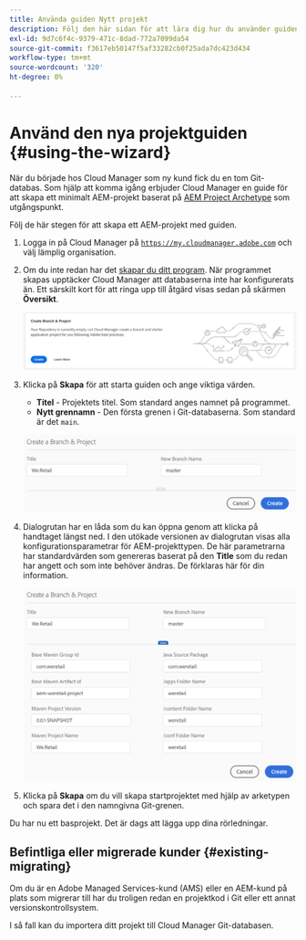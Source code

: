 ```yaml
---
title: Använda guiden Nytt projekt
description: Följ den här sidan för att lära dig hur du använder guiden för att skapa ett AEM Application Project.
exl-id: 9d7c6f4c-9379-471c-8dad-772a7099da54
source-git-commit: f3617eb50147f5af33282cb0f25ada7dc423d434
workflow-type: tm+mt
source-wordcount: '320'
ht-degree: 0%

---
```



# Använd den nya projektguiden {#using-the-wizard}

När du började hos Cloud Manager som ny kund fick du en tom Git-databas. Som hjälp att komma igång erbjuder Cloud Manager en guide för att skapa ett minimalt AEM-projekt baserat på [AEM Project Archetype](https://github.com/adobe/aem-project-archetype) som utgångspunkt.

Följ de här stegen för att skapa ett AEM-projekt med guiden.

1. Logga in på Cloud Manager på [`https://my.cloudmanager.adobe.com`](https://my.cloudmanager.adobe.com) och välj lämplig organisation.

1. Om du inte redan har det [skapar du ditt program](program-setup.md). När programmet skapas upptäcker Cloud Manager att databaserna inte har konfigurerats än. Ett särskilt kort för att ringa upp till åtgärd visas sedan på skärmen **Översikt**.

   ![Skapa projekt-CTA](/help/assets/image2018-10-3_14-29-44.png)

1. Klicka på **Skapa** för att starta guiden och ange viktiga värden.

   * **Titel** - Projektets titel. Som standard anges namnet på programmet.
   * **Nytt grennamn** - Den första grenen i Git-databaserna. Som standard är det `main`.

   ![Projektvärden](/help/assets/screen_shot_2018-10-08at55825am.png)

1. Dialogrutan har en låda som du kan öppna genom att klicka på handtaget längst ned. I den utökade versionen av dialogrutan visas alla konfigurationsparametrar för AEM-projekttypen. De här parametrarna har standardvärden som genereras baserat på den **Title** som du redan har angett och som inte behöver ändras. De förklaras här för din information.

   ![Detaljerade parametrar för arketyp](/help/assets/screen_shot_2018-10-08at60032am.png)

1. Klicka på **Skapa** om du vill skapa startprojektet med hjälp av arketypen och spara det i den namngivna Git-grenen.

Du har nu ett basprojekt. Det är dags att lägga upp dina rörledningar.

## Befintliga eller migrerade kunder {#existing-migrating}

Om du är en Adobe Managed Services-kund (AMS) eller en AEM-kund på plats som migrerar till har du troligen redan en projektkod i Git eller ett annat versionskontrollsystem.

I så fall kan du importera ditt projekt till Cloud Manager Git-databasen.
